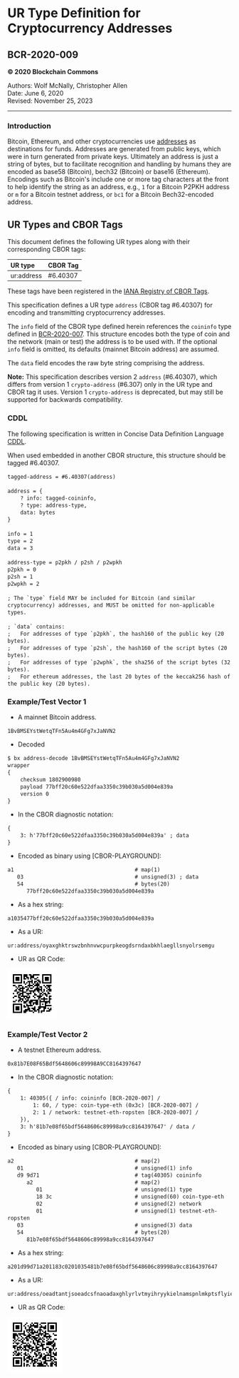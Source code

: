 # UR Type Definition for Cryptocurrency Addresses

## BCR-2020-009

**© 2020 Blockchain Commons**

Authors: Wolf McNally, Christopher Allen<br/>
Date: June 6, 2020<br/>
Revised: November 25, 2023

---

### Introduction

Bitcoin, Ethereum, and other cryptocurrencies use [addresses](https://en.bitcoin.it/wiki/Address) as destinations for funds. Addresses are generated from public keys, which were in turn generated from private keys. Ultimately an address is just a string of bytes, but to facilitate recognition and handling by humans they are encoded as base58 (Bitcoin), bech32 (Bitcoin) or base16 (Ethereum). Encodings such as Bitcoin's include one or more tag characters at the front to help identify the string as an address, e.g., `1` for a Bitcoin P2PKH address or `m` for a Bitcoin testnet address, or `bc1` for a Bitcoin Bech32-encoded address.

## UR Types and CBOR Tags

This document defines the following UR types along with their corresponding CBOR tags:

| UR type    | CBOR Tag |
| :--------- | :------- |
| ur:address | #6.40307 |

These tags have been registered in the [IANA Registry of CBOR Tags](https://www.iana.org/assignments/cbor-tags/cbor-tags.xhtml).

This specification defines a UR type `address` (CBOR tag #6.40307) for encoding and transmitting cryptocurrency addresses.

The `info` field of the CBOR type defined herein references the `coininfo` type defined in [BCR-2020-007](bcr-2020-007-hdkey.md). This structure encodes both the type of coin and the network (main or test) the address is to be used with. If the optional `info` field is omitted, its defaults (mainnet Bitcoin address) are assumed.

The `data` field encodes the raw byte string comprising the address.

**Note:** This specification describes version 2 `address` (#6.40307), which differs from version 1 `crypto-address` (#6.307) only in the UR type and CBOR tag it uses. Version 1 `crypto-address` is deprecated, but may still be supported for backwards compatibility.

### CDDL

The following specification is written in Concise Data Definition Language [CDDL](https://tools.ietf.org/html/rfc8610).

When used embedded in another CBOR structure, this structure should be tagged #6.40307.

```
tagged-address = #6.40307(address)

address = {
	? info: tagged-coininfo,
	? type: address-type,
	data: bytes
}

info = 1
type = 2
data = 3

address-type = p2pkh / p2sh / p2wpkh
p2pkh = 0
p2sh = 1
p2wpkh = 2

; The `type` field MAY be included for Bitcoin (and similar cryptocurrency) addresses, and MUST be omitted for non-applicable types.

; `data` contains:
;   For addresses of type `p2pkh`, the hash160 of the public key (20 bytes).
;   For addresses of type `p2sh`, the hash160 of the script bytes (20 bytes).
;   For addresses of type `p2wphk`, the sha256 of the script bytes (32 bytes).
;   For ethereum addresses, the last 20 bytes of the keccak256 hash of the public key (20 bytes).
```

### Example/Test Vector 1

* A mainnet Bitcoin address.

```
1BvBMSEYstWetqTFn5Au4m4GFg7xJaNVN2
```

* Decoded

```
$ bx address-decode 1BvBMSEYstWetqTFn5Au4m4GFg7xJaNVN2
wrapper
{
    checksum 1802900980
    payload 77bff20c60e522dfaa3350c39b030a5d004e839a
    version 0
}
```

* In the CBOR diagnostic notation:

```
{
	3: h'77bff20c60e522dfaa3350c39b030a5d004e839a' ; data
}
```

* Encoded as binary using [CBOR-PLAYGROUND]:

```
a1                                      # map(1)
   03                                   # unsigned(3) ; data
   54                                   # bytes(20)
      77bff20c60e522dfaa3350c39b030a5d004e839a
```

* As a hex string:

```
a1035477bff20c60e522dfaa3350c39b030a5d004e839a
```

* As a UR:

```
ur:address/oyaxghktrswzbnhnvwcpurpkeogdsrndaxbkhlaegllsnyolrsemgu
```

* UR as QR Code:

![](bcr-2020-009/1.png)

### Example/Test Vector 2

* A testnet Ethereum address.

```
0x81b7E08F65Bdf5648606c89998A9CC8164397647
```

* In the CBOR diagnostic notation:

```
{
	1: 40305({ / info: coininfo [BCR-2020-007] /
		1: 60, / type: coin-type-eth (0x3c) [BCR-2020-007] /
		2: 1 / network: testnet-eth-ropsten [BCR-2020-007] /
	}),
	3: h'81b7e08f65bdf5648606c89998a9cc8164397647' / data /
}
```

* Encoded as binary using [CBOR-PLAYGROUND]:

```
a2                                      # map(2)
   01                                   # unsigned(1) info
   d9 9d71                              # tag(40305) coininfo
      a2                                # map(2)
         01                             # unsigned(1) type
         18 3c                          # unsigned(60) coin-type-eth
         02                             # unsigned(2) network
         01                             # unsigned(1) testnet-eth-ropsten
   03                                   # unsigned(3) data
   54                                   # bytes(20)
      81b7e08f65bdf5648606c89998a9cc8164397647
```

* As a hex string:

```
a201d99d71a201183c0201035481b7e08f65bdf5648606c89998a9cc8164397647
```

* As a UR:

```
ur:address/oeadtantjsoeadcsfnaoadaxghlyrlvtmyihryykielnamspnlmkptsflyieeskoflkovdfdlb
```

* UR as QR Code:

![](bcr-2020-009/2.png)
